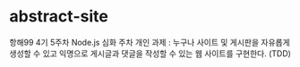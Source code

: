 # abstract-site
항해99 4기 5주차 Node.js 심화 주차 개인 과제 : 누구나 사이트 및 게시판을 자유롭게 생성할 수 있고 익명으로 게시글과 댓글을 작성할 수 있는 웹 사이트를 구현한다. (TDD)
